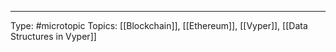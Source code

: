 
___
Type: #microtopic 
Topics: [[Blockchain]], [[Ethereum]], [[Vyper]], [[Data Structures in Vyper]]

